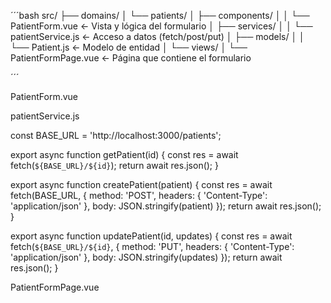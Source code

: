 ´´´bash
src/
├── domains/
│   └── patients/
│       ├── components/
│       │   └── PatientForm.vue         ← Vista y lógica del formulario
│       ├── services/
│       │   └── patientService.js       ← Acceso a datos (fetch/post/put)
│       ├── models/
│       │   └── Patient.js              ← Modelo de entidad
│       └── views/
│           └── PatientFormPage.vue     ← Página que contiene el formulario

´´´

PatientForm.vue
<script setup>
import { ref, watch, onMounted } from 'vue';

const props = defineProps({
  patient: {
    type: Object,
    default: () => ({
      firstName: '',
      lastName: '',
      birthDate: '',
      photoUrl: ''
    })
  }
});

const emit = defineEmits(['submit']);

const localPatient = ref({ ...props.patient });

watch(() => props.patient, (newVal) => {
  localPatient.value = { ...newVal };
});

function submitForm() {
  emit('submit', localPatient.value);
}
</script>

<template>
  <form @submit.prevent="submitForm" class="p-fluid">
    <div class="field">
      <label for="firstName">First Name</label>
      <input v-model="localPatient.firstName" id="firstName" required />
    </div>
    <div class="field">
      <label for="lastName">Last Name</label>
      <input v-model="localPatient.lastName" id="lastName" required />
    </div>
    <div class="field">
      <label for="birthDate">Birth Date</label>
      <input v-model="localPatient.birthDate" type="date" id="birthDate" required />
    </div>
    <div class="field">
      <label for="photoUrl">Photo URL</label>
      <input v-model="localPatient.photoUrl" id="photoUrl" />
    </div>
    <button type="submit">Guardar</button>
  </form>
</template>

<style scoped>
.field {
  margin-bottom: 1rem;
}
</style>


patientService.js

const BASE_URL = 'http://localhost:3000/patients';

export async function getPatient(id) {
const res = await fetch(`${BASE_URL}/${id}`);
return await res.json();
}

export async function createPatient(patient) {
const res = await fetch(BASE_URL, {
method: 'POST',
headers: { 'Content-Type': 'application/json' },
body: JSON.stringify(patient)
});
return await res.json();
}

export async function updatePatient(id, updates) {
const res = await fetch(`${BASE_URL}/${id}`, {
method: 'PUT',
headers: { 'Content-Type': 'application/json' },
body: JSON.stringify(updates)
});
return await res.json();
}


PatientFormPage.vue

<script setup>
import { ref, onMounted } from 'vue';
import { useRoute, useRouter } from 'vue-router';
import PatientForm from '../components/PatientForm.vue';
import { getPatient, createPatient, updatePatient } from '../services/patientService';

const route = useRoute();
const router = useRouter();
const patient = ref(null);
const isEditing = ref(false);

onMounted(async () => {
  const id = route.params.id;
  if (id) {
    patient.value = await getPatient(id);
    isEditing.value = true;
  }
});

async function handleSubmit(data) {
  if (isEditing.value) {
    await updatePatient(patient.value.id, data);
  } else {
    await createPatient(data);
  }
  router.push('/patients'); // redirige a la lista
}
</script>

<template>
  <div>
    <h2>{{ isEditing ? 'Editar Paciente' : 'Crear Paciente' }}</h2>
    <PatientForm :patient="patient" @submit="handleSubmit" />
  </div>
</template>


